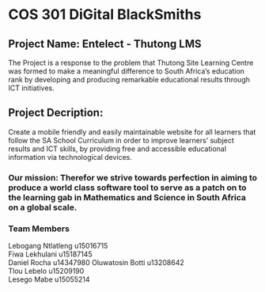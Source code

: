 # COS 301 DiGital BlackSmiths

## Project Name: Entelect - Thutong LMS
The Project is a response to the problem that Thutong Site Learning Centre was formed to make a meaningful difference to South Africa’s education rank by developing and producing remarkable educational results through ICT initiatives.
## Project Decription: 
Create a mobile friendly and easily maintainable website for all learners that follow the SA School Curriculum in order to improve learners’ subject results and ICT skills, by providing free and accessible educational information via technological devices.

### Our mission: Therefor we strive towards perfection in aiming to produce a world class software tool to serve as a patch on to the learning gab in Mathematics and Science in South Africa on a global scale.

### Team Members

Lebogang Ntlatleng		u15016715	
Fiwa	Lekhulani		u15187145	
Daniel	 Rocha		u14347980
Oluwatosin Botti		u13208642	
Tlou Lebelo			u15209190	
Lesego Mabe		u15055214 	

